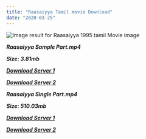 ```yaml
---
title: "Raasaiyya Tamil movie Download"
date: "2020-03-25"
---
```


![Image result for Raasaiyya 1995 tamil Movie image](https://upload.wikimedia.org/wikipedia/en/thumb/f/f6/Raasaiyya.jpg/220px-Raasaiyya.jpg)

**_Raasaiyya Sample Part.mp4_**

**_Size: 3.81mb_**

**_[Download Server 1](http://b8.wetransfer.vip/files/{6f622526c29ee360cda5b2e87a916054ceacd5b4cb5e41dd1b031440e2d63f02}20Actor{6f622526c29ee360cda5b2e87a916054ceacd5b4cb5e41dd1b031440e2d63f02}20Hits{6f622526c29ee360cda5b2e87a916054ceacd5b4cb5e41dd1b031440e2d63f02}20Collection/Prabhu{6f622526c29ee360cda5b2e87a916054ceacd5b4cb5e41dd1b031440e2d63f02}20Deva{6f622526c29ee360cda5b2e87a916054ceacd5b4cb5e41dd1b031440e2d63f02}20Movies{6f622526c29ee360cda5b2e87a916054ceacd5b4cb5e41dd1b031440e2d63f02}20Collections/Raasaiyya{6f622526c29ee360cda5b2e87a916054ceacd5b4cb5e41dd1b031440e2d63f02}20(1995)/Raasaiyya{6f622526c29ee360cda5b2e87a916054ceacd5b4cb5e41dd1b031440e2d63f02}20(1995){6f622526c29ee360cda5b2e87a916054ceacd5b4cb5e41dd1b031440e2d63f02}20Sample{6f622526c29ee360cda5b2e87a916054ceacd5b4cb5e41dd1b031440e2d63f02}20HD.mp4)_**

**_[Download Server 2](http://b8.wetransfer.vip/files/{6f622526c29ee360cda5b2e87a916054ceacd5b4cb5e41dd1b031440e2d63f02}20Actor{6f622526c29ee360cda5b2e87a916054ceacd5b4cb5e41dd1b031440e2d63f02}20Hits{6f622526c29ee360cda5b2e87a916054ceacd5b4cb5e41dd1b031440e2d63f02}20Collection/Prabhu{6f622526c29ee360cda5b2e87a916054ceacd5b4cb5e41dd1b031440e2d63f02}20Deva{6f622526c29ee360cda5b2e87a916054ceacd5b4cb5e41dd1b031440e2d63f02}20Movies{6f622526c29ee360cda5b2e87a916054ceacd5b4cb5e41dd1b031440e2d63f02}20Collections/Raasaiyya{6f622526c29ee360cda5b2e87a916054ceacd5b4cb5e41dd1b031440e2d63f02}20(1995)/Raasaiyya{6f622526c29ee360cda5b2e87a916054ceacd5b4cb5e41dd1b031440e2d63f02}20(1995){6f622526c29ee360cda5b2e87a916054ceacd5b4cb5e41dd1b031440e2d63f02}20Sample{6f622526c29ee360cda5b2e87a916054ceacd5b4cb5e41dd1b031440e2d63f02}20HD.mp4)_**

**_Raasaiyya Single Part.mp4_**

**_Size: 510.03mb_**

**_[Download Server 1](http://b8.wetransfer.vip/files/{6f622526c29ee360cda5b2e87a916054ceacd5b4cb5e41dd1b031440e2d63f02}20Actor{6f622526c29ee360cda5b2e87a916054ceacd5b4cb5e41dd1b031440e2d63f02}20Hits{6f622526c29ee360cda5b2e87a916054ceacd5b4cb5e41dd1b031440e2d63f02}20Collection/Prabhu{6f622526c29ee360cda5b2e87a916054ceacd5b4cb5e41dd1b031440e2d63f02}20Deva{6f622526c29ee360cda5b2e87a916054ceacd5b4cb5e41dd1b031440e2d63f02}20Movies{6f622526c29ee360cda5b2e87a916054ceacd5b4cb5e41dd1b031440e2d63f02}20Collections/Raasaiyya{6f622526c29ee360cda5b2e87a916054ceacd5b4cb5e41dd1b031440e2d63f02}20(1995)/Raasaiyya{6f622526c29ee360cda5b2e87a916054ceacd5b4cb5e41dd1b031440e2d63f02}20(1995){6f622526c29ee360cda5b2e87a916054ceacd5b4cb5e41dd1b031440e2d63f02}20Single{6f622526c29ee360cda5b2e87a916054ceacd5b4cb5e41dd1b031440e2d63f02}20Part{6f622526c29ee360cda5b2e87a916054ceacd5b4cb5e41dd1b031440e2d63f02}20HD.mp4)_**

**_[Download Server 2](http://b8.wetransfer.vip/files/{6f622526c29ee360cda5b2e87a916054ceacd5b4cb5e41dd1b031440e2d63f02}20Actor{6f622526c29ee360cda5b2e87a916054ceacd5b4cb5e41dd1b031440e2d63f02}20Hits{6f622526c29ee360cda5b2e87a916054ceacd5b4cb5e41dd1b031440e2d63f02}20Collection/Prabhu{6f622526c29ee360cda5b2e87a916054ceacd5b4cb5e41dd1b031440e2d63f02}20Deva{6f622526c29ee360cda5b2e87a916054ceacd5b4cb5e41dd1b031440e2d63f02}20Movies{6f622526c29ee360cda5b2e87a916054ceacd5b4cb5e41dd1b031440e2d63f02}20Collections/Raasaiyya{6f622526c29ee360cda5b2e87a916054ceacd5b4cb5e41dd1b031440e2d63f02}20(1995)/Raasaiyya{6f622526c29ee360cda5b2e87a916054ceacd5b4cb5e41dd1b031440e2d63f02}20(1995){6f622526c29ee360cda5b2e87a916054ceacd5b4cb5e41dd1b031440e2d63f02}20Single{6f622526c29ee360cda5b2e87a916054ceacd5b4cb5e41dd1b031440e2d63f02}20Part{6f622526c29ee360cda5b2e87a916054ceacd5b4cb5e41dd1b031440e2d63f02}20HD.mp4)_**
